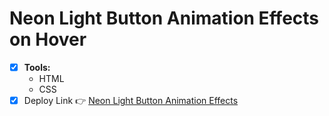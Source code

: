 # Neon Light Button Animation Effects on Hover

- [x] <b>Tools:</b>
  - HTML
  - CSS
- [x] Deploy Link 👉 [Neon Light Button Animation Effects](https://bekcodingaddict.github.io/CSS-Animations/NeonLightButtonAnimationEffects/)
